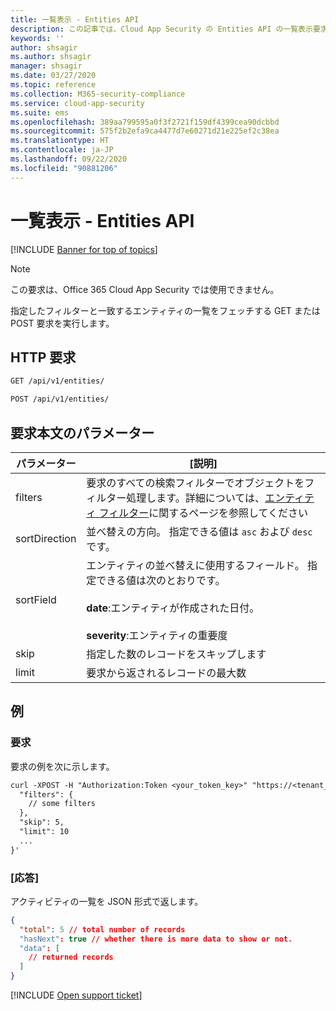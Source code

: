 ```yaml
---
title: 一覧表示 - Entities API
description: この記事では、Cloud App Security の Entities API の一覧表示要求について説明します。
keywords: ''
author: shsagir
ms.author: shsagir
manager: shsagir
ms.date: 03/27/2020
ms.topic: reference
ms.collection: M365-security-compliance
ms.service: cloud-app-security
ms.suite: ems
ms.openlocfilehash: 389aa799595a0f3f2721f159df4399cea90dcbbd
ms.sourcegitcommit: 575f2b2efa9ca4477d7e60271d21e225ef2c38ea
ms.translationtype: HT
ms.contentlocale: ja-JP
ms.lasthandoff: 09/22/2020
ms.locfileid: "90881206"
---
```

# <a name="list---entities-api"></a>一覧表示 - Entities API

[!INCLUDE [Banner for top of topics](includes/banner.md)]

> [!NOTE]
> この要求は、Office 365 Cloud App Security では使用できません。

指定したフィルターと一致するエンティティの一覧をフェッチする GET または POST 要求を実行します。

## <a name="http-request"></a>HTTP 要求

```rest
GET /api/v1/entities/
```

```rest
POST /api/v1/entities/
```

## <a name="request-body-parameters"></a>要求本文のパラメーター

| パラメーター | [説明] |
| --- | --- |
| filters | 要求のすべての検索フィルターでオブジェクトをフィルター処理します。詳細については、[エンティティ フィルター](api-entities.md#filters)に関するページを参照してください |
| sortDirection | 並べ替えの方向。 指定できる値は `asc` および `desc` です。 |
| sortField | エンティティの並べ替えに使用するフィールド。 指定できる値は次のとおりです。<br /><br />**date**:エンティティが作成された日付。<br /><br />**severity**:エンティティの重要度 |
| skip | 指定した数のレコードをスキップします |
| limit | 要求から返されるレコードの最大数 |

## <a name="example"></a>例

### <a name="request"></a>要求

要求の例を次に示します。

```rest
curl -XPOST -H "Authorization:Token <your_token_key>" "https://<tenant_id>.<tenant_region>.contoso.com/api/v1/entities/" -d '{
  "filters": {
    // some filters
  },
  "skip": 5,
  "limit": 10
  ...
}'
```

### <a name="response"></a>[応答]

アクティビティの一覧を JSON 形式で返します。

```json
{
  "total": 5 // total number of records
  "hasNext": true // whether there is more data to show or not.
  "data": [
    // returned records
  ]
}
```

[!INCLUDE [Open support ticket](includes/support.md)]
